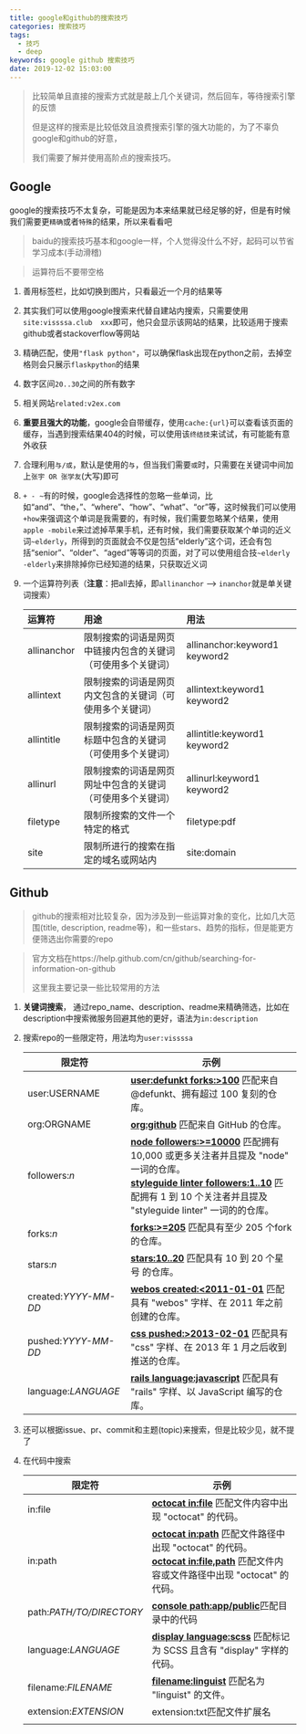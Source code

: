 ```yaml
---
title: google和github的搜索技巧
categories: 搜索技巧
tags:
  - 技巧
  - deep
keywords: google github 搜索技巧
date: 2019-12-02 15:03:00
---
```

> 比较简单且直接的搜索方式就是敲上几个关键词，然后回车，等待搜索引擎的反馈
>
> 但是这样的搜索是比较低效且浪费搜索引擎的强大功能的，为了不辜负google和github的好意，
>
> 我们需要了解并使用高阶点的搜索技巧。
<!-- more -->
## Google

google的搜索技巧不太复杂，可能是因为本来结果就已经足够的好，但是有时候我们需要更`精确`或者`特殊`的结果，所以来看看吧

> baidu的搜索技巧基本和google一样，个人觉得没什么不好，起码可以节省学习成本(手动滑稽)

> 运算符后不要带空格

1. 善用标签栏，比如切换到图片，只看最近一个月的结果等

2. 其实我们可以使用google搜索来代替自建站内搜索，只需要使用`site:vissssa.club  xxx`即可，他只会显示该网站的结果，比较适用于搜索github或者stackoverflow等网站

3. 精确匹配，使用`"flask python"`，可以确保flask出现在python之前，去掉空格则会只展示`flaskpython`的结果

4. 数字区间`20..30`之间的所有数字

5. 相关网站`related:v2ex.com`

6. **重要且强大的功能**，google会自带缓存，使用`cache:{url}`可以查看该页面的缓存，当遇到搜索结果404的时候，可以使用该`终结技`来试试，有可能能有意外收获

7. 合理利用`与/或`，默认是使用的`与`，但当我们需要`或`时，只需要在关键词中间加上`张宇 OR 张学友`(大写)即可

8. `+ - ~`有的时候，google会选择性的忽略一些单词，比如“and”、“the，”、“where”、“how”、“what”、“or”等，这时候我们可以使用`+how`来强调这个单词是我需要的，有时候，我们需要忽略某个结果，使用`apple -mobile`来过滤掉苹果手机，还有时候，我们需要获取某个单词的近义词`~elderly`，所得到的页面就会不仅是包括“elderly”这个词，还会有包括“senior”、“older”、“aged”等等词的页面，对了可以使用组合技`~elderly -elderly`来排除掉你已经知道的结果，只获取近义词

9. 一个运算符列表（**注意**：把all去掉，即`allinanchor` --> `inanchor`就是单关键词搜索）

   | 运算符      | **用途**                                                     | **用法**                      |
   | :---------- | :----------------------------------------------------------- | :---------------------------- |
   | allinanchor | 限制搜索的词语是网页中链接内包含的关键词（可使用多个关键词） | allinanchor:keyword1 keyword2 |
   | allintext   | 限制搜索的词语是网页内文包含的关键词（可使用多个关键词）     | allintext:keyword1 keyword2   |
   | allintitle  | 限制搜索的词语是网页标题中包含的关键词（可使用多个关键词）   | allintitle:keyword1 keyword2  |
   | allinurl    | 限制搜索的词语是网页网址中包含的关键词（可使用多个关键词）   | allinurl:keyword1 keyword2    |
   | filetype    | 限制所搜索的文件一个特定的格式                               | filetype:pdf                  |
   | site        | 限制所进行的搜索在指定的域名或网站内                         | site:domain                   |

   

## Github

> github的搜索相对比较复杂，因为涉及到一些运算对象的变化，比如几大范围(title, description, readme等)，和一些stars、趋势的指标，但是能更方便筛选出你需要的repo

> 官方文档在https://help.github.com/cn/github/searching-for-information-on-github
>
> 这里我主要记录一些比较常用的方法

1. **关键词搜索**， 通过repo_name、description、readme来精确筛选，比如在description中搜索微服务回避其他的更好，语法为`in:description`

2. 搜索repo的一些限定符，用法均为`user:vissssa`

   | 限定符               | 示例                                                         |
   | -------------------- | ------------------------------------------------------------ |
   | user:USERNAME        | [**user:defunkt forks:>100**](https://github.com/search?q=user%3Adefunkt+forks%3A>%3D100&type=Repositories) 匹配来自 @defunkt、拥有超过 100 复刻的仓库。 |
   | org:ORGNAME          | [**org:github**](https://github.com/search?utf8=✓&q=org%3Agithub&type=Repositories) 匹配来自 GitHub 的仓库。 |
   | followers:*n*        | [**node followers:>=10000**](https://github.com/search?q=node+followers%3A>%3D10000) 匹配拥有 10,000 或更多关注者并且提及 "node" 一词的仓库。<br />[**styleguide linter followers:1..10**](https://github.com/search?q=styleguide+linter+followers%3A1..10&type=Repositories) 匹配拥有 1 到 10 个关注者并且提及 "styleguide linter" 一词的的仓库。 |
   | forks:*n*            | [**forks:>=205**](https://github.com/search?q=forks%3A>%3D205&type=Repositories) 匹配具有至少 205 个fork的仓库。 |
   | stars:*n*            | [**stars:10..20**](https://github.com/search?q=stars%3A10..20+size%3A<1000&type=Repositories) 匹配具有 10 到 20 个星号 的仓库。 |
   | created:*YYYY-MM-DD* | [**webos created:<2011-01-01**](https://github.com/search?q=webos+created%3A<2011-01-01&type=Repositories) 匹配具有 "webos" 字样、在 2011 年之前创建的仓库。 |
   | pushed:*YYYY-MM-DD*  | [**css pushed:>2013-02-01**](https://github.com/search?utf8=✓&q=css+pushed%3A>2013-02-01&type=Repositories) 匹配具有 "css" 字样、在 2013 年 1 月之后收到推送的仓库。 |
   | language:*LANGUAGE*  | [**rails language:javascript**](https://github.com/search?q=rails+language%3Ajavascript&type=Repositories) 匹配具有 "rails" 字样、以 JavaScript 编写的仓库。 |

3. 还可以根据issue、pr、commit和主题(topic)来搜索，但是比较少见，就不提了

4. 在代码中搜索

   | 限定符                   | 示例                                                         |
   | ------------------------ | ------------------------------------------------------------ |
   | in:file                  | [**octocat in:file**](https://github.com/search?q=octocat+in%3Afile&type=Code) 匹配文件内容中出现 "octocat" 的代码。 |
   | in:path                  | [**octocat in:path**](https://github.com/search?q=octocat+in%3Apath&type=Code) 匹配文件路径中出现 "octocat" 的代码。<br />[**octocat in:file,path**](https://github.com/search?q=octocat+in%3Afile%2Cpath&type=Code) 匹配文件内容或文件路径中出现 "octocat" 的代码。 |
   | path:*PATH/TO/DIRECTORY* | [**console path:app/public**](https://github.com/search?q=console+path%3A"app%2Fpublic"+language%3Ajavascript&type=Code)匹配目录中的代码 |
   | language:*LANGUAGE*      | [**display language:scss**](https://github.com/search?q=display+language%3Ascss&type=Code) 匹配标记为 SCSS 且含有 "display" 字样的代码。 |
   | filename:*FILENAME*      | [**filename:linguist**](https://github.com/search?utf8=✓&q=filename%3Alinguist&type=Code) 匹配名为 "linguist" 的文件。 |
   | extension:*EXTENSION*    | extension:txt匹配文件扩展名                                  |
   |                          |                                                              |

   
